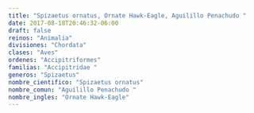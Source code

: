 ```yaml
---
title: "Spizaetus ornatus, Ornate Hawk-Eagle, Aguilillo Penachudo "
date: 2017-08-18T20:46:32-06:00
draft: false
reinos: "Animalia"
divisiones: "Chordata"
clases: "Aves"
ordenes: "Accipitriformes"
familias: "Accipitridae "
generos: "Spizaetus"
nombre_cientifico: "Spizaetus ornatus"
nombre_comun: "Aguilillo Penachudo "
nombre_ingles: "Ornate Hawk-Eagle"
---
```

